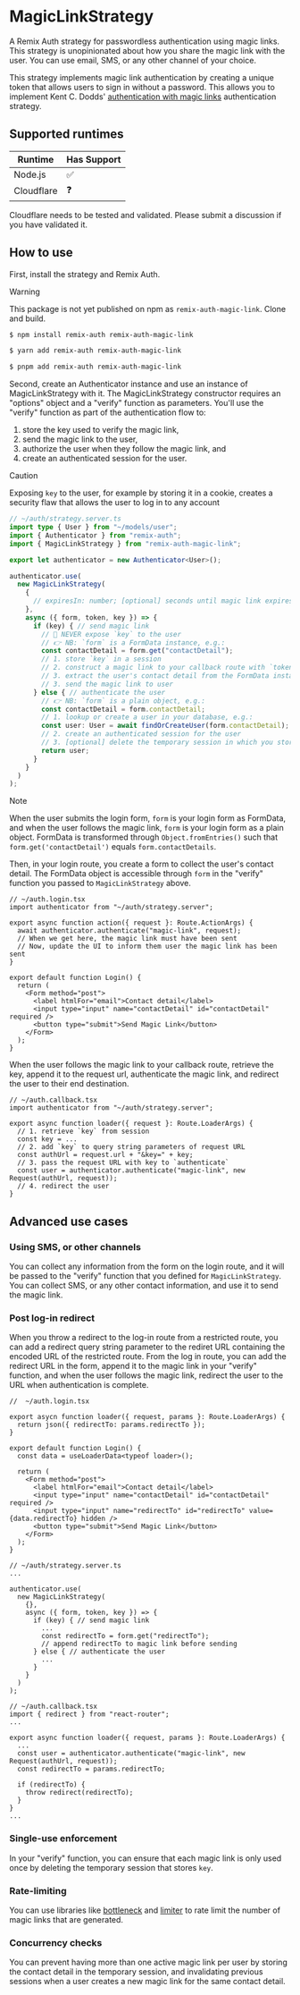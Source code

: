 # MagicLinkStrategy

A Remix Auth strategy for passwordless authentication using magic links. This strategy is unopinionated about how you share the magic link with the user. You can use email, SMS, or any other channel of your choice.

This strategy implements magic link authentication by creating a unique token that allows users to sign in without a password. This allows you to implement Kent C. Dodds' [authentication with magic links](https://kentcdodds.com/blog/how-i-built-a-modern-website-in-2021#authentication-with-magic-links) authentication strategy.

## Supported runtimes

| Runtime    | Has Support |
| ---------- | ----------- |
| Node.js    | ✅          |
| Cloudflare | ❓          |

Cloudflare needs to be tested and validated. Please submit a discussion if you have validated it.

## How to use

First, install the strategy and Remix Auth.

> [!WARNING]
> This package is not yet published on npm as `remix-auth-magic-link`. Clone and build.

```bash
$ npm install remix-auth remix-auth-magic-link
```
```bash
$ yarn add remix-auth remix-auth-magic-link
```
```bash
$ pnpm add remix-auth remix-auth-magic-link
```

Second, create an Authenticator instance and use an instance of MagicLinkStrategy with it. The MagicLinkStrategy constructor requires an "options" object and a "verify" function as parameters. You'll use the "verify" function as part of the authentication flow to:
1. store the key used to verify the magic link,
2. send the magic link to the user,
3. authorize the user when they follow the magic link, and
4. create an authenticated session for the user.

> [!CAUTION]
> Exposing `key` to the user, for example by storing it in a cookie, creates a security flaw that allows the user to log in to any account

```ts
// ~/auth/strategy.server.ts
import type { User } from "~/models/user";
import { Authenticator } from "remix-auth";
import { MagicLinkStrategy } from "remix-auth-magic-link";

export let authenticator = new Authenticator<User>();

authenticator.use(
  new MagicLinkStrategy(
    {
      // expiresIn: number; [optional] seconds until magic link expires; defaults to 600 (5 minutes).
    },
    async ({ form, token, key }) => {
      if (key) { // send magic link
        // 🛑 NEVER expose `key` to the user
        // 👉 NB: `form` is a FormData instance, e.g.:
        const contactDetail = form.get("contactDetail");
        // 1. store `key` in a session
        // 2. construct a magic link to your callback route with `token` in the query string
        // 3. extract the user's contact detail from the FormData instance
        // 3. send the magic link to user
      } else { // authenticate the user
        // 👉 NB: `form` is a plain object, e.g.:
        const contactDetail = form.contactDetail;
        // 1. lookup or create a user in your database, e.g.:
        const user: User = await findOrCreateUser(form.contactDetail);
        // 2. create an authenticated session for the user
        // 3. [optional] delete the temporary session in which you stored `key` to enforce single use
        return user;
      }
    }
  )
);
```

> [!NOTE]
> When the user submits the login form, `form` is your login form as FormData, and when the user follows the magic link, `form` is your login form as a plain object. FormData is transformed through `Object.fromEntries()` such that `form.get('contactDetail')` equals `form.contactDetails`.

Then, in your login route, you create a form to collect the user's contact detail. The FormData object is accessible through `form` in the "verify" function you passed to `MagicLinkStrategy` above.

```tsx
// ~/auth.login.tsx
import authenticator from "~/auth/strategy.server";

export async function action({ request }: Route.ActionArgs) {
  await authenticator.authenticate("magic-link", request);
  // When we get here, the magic link must have been sent
  // Now, update the UI to inform them user the magic link has been sent
}

export default function Login() {
  return (
    <Form method="post">
      <label htmlFor="email">Contact detail</label>
      <input type="input" name="contactDetail" id="contactDetail" required />
      <button type="submit">Send Magic Link</button>
    </Form>
  );
}
```

When the user follows the magic link to your callback route, retrieve the key, append it to the request url, authenticate the magic link, and redirect the user to their end destination.

```tsx
// ~/auth.callback.tsx
import authenticator from "~/auth/strategy.server";

export async function loader({ request }: Route.LoaderArgs) {
  // 1. retrieve `key` from session
  const key = ...
  // 2. add `key` to query string parameters of request URL
  const authUrl = request.url + "&key=" + key;
  // 3. pass the request URL with key to `authenticate`
  const user = authenticator.authenticate("magic-link", new Request(authUrl, request));
  // 4. redirect the user
}
```

## Advanced use cases

### Using SMS, or other channels
You can collect any information from the form on the login route, and it will be passed to the "verify" function that you defined for `MagicLinkStrategy`. You can collect SMS, or any other contact information, and use it to send the magic link.

### Post log-in redirect
When you throw a redirect to the log-in route from a restricted route, you can add a redirect query string parameter to the rediret URL containing the encoded URL of the restricted route. From the log in route, you can add the redirect URL in the form, append it to the magic link in your "verify" function, and when the user follows the magic link, redirect the user to the URL when authentication is complete.

```tsx
//  ~/auth.login.tsx

export asycn function loader({ request, params }: Route.LoaderArgs) {
  return json({ redirectTo: params.redirectTo });
}

export default function Login() {
  const data = useLoaderData<typeof loader>();

  return (
    <Form method="post">
      <label htmlFor="email">Contact detail</label>
      <input type="input" name="contactDetail" id="contactDetail" required />
      <input type="input" name="redirectTo" id="redirectTo" value={data.redirectTo} hidden />
      <button type="submit">Send Magic Link</button>
    </Form>
  );
}
```

```tsx
// ~/auth/strategy.server.ts
...

authenticator.use(
  new MagicLinkStrategy(
    {},
    async ({ form, token, key }) => {
      if (key) { // send magic link
        ...
        const redirectTo = form.get("redirectTo");
        // append redirectTo to magic link before sending
      } else { // authenticate the user
        ...
      }
    }
  )
);
```

```tsx
// ~/auth.callback.tsx
import { redirect } from "react-router";
...

export async function loader({ request, params }: Route.LoaderArgs) {
  ...
  const user = authenticator.authenticate("magic-link", new Request(authUrl, request));
  const redirectTo = params.redirectTo;

  if (redirectTo) {
    throw redirect(redirectTo);
  }
}
...
```

### Single-use enforcement
In your "verify" function, you can ensure that each magic link is only used once by deleting the temporary session that stores `key`.

### Rate-limiting
You can use libraries like [bottleneck](https://www.npmjs.com/package/bottleneck) and [limiter](https://www.npmjs.com/package/limiter) to rate limit the number of magic links that are generated.

### Concurrency checks
You can prevent having more than one active magic link per user by storing the contact detail in the temporary session, and invalidating previous sessions when a user creates a new magic link for the same contact detail.
